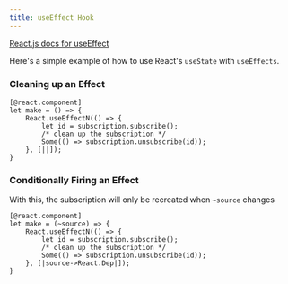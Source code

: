 ```yaml
---
title: useEffect Hook
---
```


[React.js docs for useEffect](https://reactjs.org/docs/hooks-reference.html#useeffect)

Here's a simple example of how to use React's `useState` with `useEffects`.

### Cleaning up an Effect

```reason
[@react.component]
let make = () => {
    React.useEffectN(() => {
        let id = subscription.subscribe();
        /* clean up the subscription */
        Some(() => subscription.unsubscribe(id));
    }, [||]);
}
```

### Conditionally Firing an Effect

With this, the subscription will only be recreated when `~source` changes

```reason
[@react.component]
let make = (~source) => {
    React.useEffectN(() => {
        let id = subscription.subscribe();
        /* clean up the subscription */
        Some(() => subscription.unsubscribe(id));
    }, [|source->React.Dep|]);
}
```
